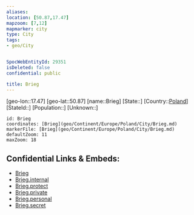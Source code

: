 ```yaml
---
aliases: 
location: [50.87,17.47]
mapzoom: [7,12] 
mapmarker: city 
type: City
tags:
- geo/City


SpocWebEntityId: 29351
isDeleted: false
confidential: public

title: Brieg
---
```

[geo-lon::17.47]
[geo-lat::50.87]
[name::Brieg]
[State::]
[Country::[Poland](geo/Continent/Europe/Poland.md)]
[StateId::]
[Population::]
[Unknown::]


```leaflet
id: Brieg
coordinates: [Brieg](geo/Continent/Europe/Poland/City/Brieg.md)
markerFile: [Brieg](geo/Continent/Europe/Poland/City/Brieg.md)
defaultZoom: 11 
maxZoom: 18
```


## Confidential Links & Embeds: 
- [Brieg](../../../../../../_public/geo/Continent/Europe/Poland/City/Brieg.md) 
- [Brieg.internal](../../../../../../_internal/geo/Continent/Europe/Poland/City/Brieg.internal.md) 
- [Brieg.protect](../../../../../../_protect/geo/Continent/Europe/Poland/City/Brieg.protect.md) 
- [Brieg.private](../../../../../../_private/geo/Continent/Europe/Poland/City/Brieg.private.md) 
- [Brieg.personal](../../../../../../_personal/geo/Continent/Europe/Poland/City/Brieg.personal.md) 
- [Brieg.secret](../../../../../../_secret/geo/Continent/Europe/Poland/City/Brieg.secret.md) 
